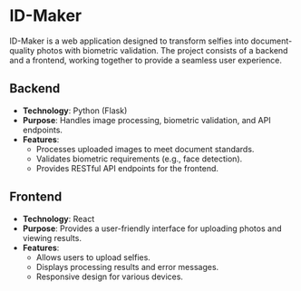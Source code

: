 # ID-Maker

ID-Maker is a web application designed to transform selfies into document-quality photos with biometric validation. The project consists of a backend and a frontend, working together to provide a seamless user experience.

## Backend

- **Technology**: Python (Flask)
- **Purpose**: Handles image processing, biometric validation, and API endpoints.
- **Features**:
  - Processes uploaded images to meet document standards.
  - Validates biometric requirements (e.g., face detection).
  - Provides RESTful API endpoints for the frontend.

## Frontend

- **Technology**: React
- **Purpose**: Provides a user-friendly interface for uploading photos and viewing results.
- **Features**:
  - Allows users to upload selfies.
  - Displays processing results and error messages.
  - Responsive design for various devices.


